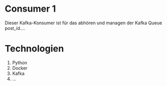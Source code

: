 # Consumer 1
Dieser Kafka-Konsumer ist für das abhören und managen der Kafka Queue post_id....

# Technologien
1. Python
2. Docker
3. Kafka
4. ...